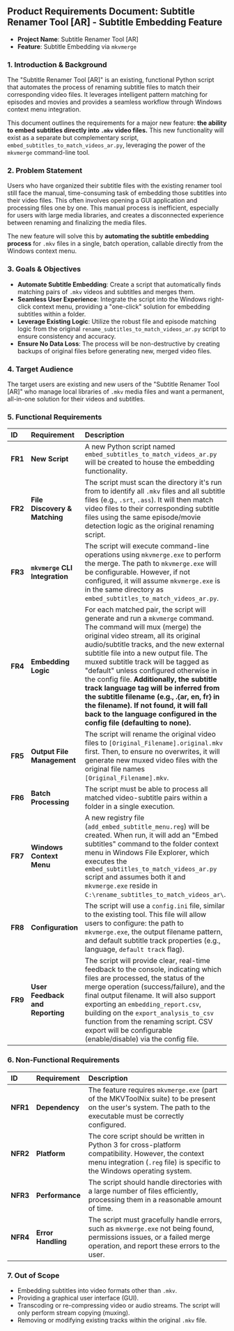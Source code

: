 ## Product Requirements Document: Subtitle Renamer Tool [AR] - Subtitle Embedding Feature

* **Project Name**: Subtitle Renamer Tool [AR]
* **Feature**: Subtitle Embedding via `mkvmerge`


### 1. Introduction \& Background

The "Subtitle Renamer Tool [AR]" is an existing, functional Python script that automates the process of renaming subtitle files to match their corresponding video files. It leverages intelligent pattern matching for episodes and movies and provides a seamless workflow through Windows context menu integration.

This document outlines the requirements for a major new feature: **the ability to embed subtitles directly into `.mkv` video files.** This new functionality will exist as a separate but complementary script, `embed_subtitles_to_match_videos_ar.py`, leveraging the power of the `mkvmerge` command-line tool.

### 2. Problem Statement

Users who have organized their subtitle files with the existing renamer tool still face the manual, time-consuming task of embedding those subtitles into their video files. This often involves opening a GUI application and processing files one by one. This manual process is inefficient, especially for users with large media libraries, and creates a disconnected experience between renaming and finalizing the media files.

The new feature will solve this by **automating the subtitle embedding process** for `.mkv` files in a single, batch operation, callable directly from the Windows context menu.
### 3. Goals \& Objectives

* **Automate Subtitle Embedding**: Create a script that automatically finds matching pairs of `.mkv` videos and subtitles and merges them.
* **Seamless User Experience**: Integrate the script into the Windows right-click context menu, providing a "one-click" solution for embedding subtitles within a folder.
* **Leverage Existing Logic**: Utilize the robust file and episode matching logic from the original `rename_subtitles_to_match_videos_ar.py` script to ensure consistency and accuracy.
* **Ensure No Data Loss**: The process will be non-destructive by creating backups of original files before generating new, merged video files.


### 4. Target Audience

The target users are existing and new users of the "Subtitle Renamer Tool [AR]" who manage local libraries of `.mkv` media files and want a permanent, all-in-one solution for their videos and subtitles.

### 5. Functional Requirements

| ID | Requirement | Description |
| :-- | :-- | :-- |
| **FR1** | **New Script** | A new Python script named `embed_subtitles_to_match_videos_ar.py` will be created to house the embedding functionality. |
| **FR2** | **File Discovery \& Matching** | The script must scan the directory it's run from to identify all `.mkv` files and all subtitle files (e.g., `.srt`, `.ass`). It will then match video files to their corresponding subtitle files using the same episode/movie detection logic as the original renaming script. |
| **FR3** | **`mkvmerge` CLI Integration** | The script will execute command-line operations using `mkvmerge.exe` to perform the merge. The path to `mkvmerge.exe` will be configurable. However, if not configured, it will assume `mkvmerge.exe` is in the same directory as `embed_subtitles_to_match_videos_ar.py`. |
| **FR4** | **Embedding Logic** | For each matched pair, the script will generate and run a `mkvmerge` command. The command will mux (merge) the original video stream, all its original audio/subtitle tracks, and the new external subtitle file into a new output file. The muxed subtitle track will be tagged as "default" unless configured otherwise in the config file. **Additionally, the subtitle track language tag will be inferred from the subtitle filename (e.g., .{ar, en, fr} in the filename). If not found, it will fall back to the language configured in the config file (defaulting to none).** |
| **FR5** | **Output File Management** | The script will rename the original video files to `[Original_Filename].original.mkv` first. Then, to ensure no overwrites, it will generate new muxed video files with the original file names `[Original_Filename].mkv`. |
| **FR6** | **Batch Processing** | The script must be able to process all matched video-subtitle pairs within a folder in a single execution. |
| **FR7** | **Windows Context Menu** | A new registry file (`add_embed_subtitle_menu.reg`) will be created. When run, it will add an "Embed subtitles" command to the folder context menu in Windows File Explorer, which executes the `embed_subtitles_to_match_videos_ar.py` script and assumes both it and `mkvmerge.exe` reside in `C:\rename_subtitles_to_match_videos_ar\`. |
| **FR8** | **Configuration** | The script will use a `config.ini` file, similar to the existing tool. This file will allow users to configure: the path to `mkvmerge.exe`, the output filename pattern, and default subtitle track properties (e.g., language, `default track` flag). |
| **FR9** | **User Feedback and Reporting** | The script will provide clear, real-time feedback to the console, indicating which files are processed, the status of the merge operation (success/failure), and the final output filename. It will also support exporting an `embedding_report.csv`, building on the `export_analysis_to_csv` function from the renaming script. CSV export will be configurable (enable/disable) via the config file. |

### 6. Non-Functional Requirements

| ID | Requirement | Description |
| :-- | :-- | :-- |
| **NFR1** | **Dependency** | The feature requires `mkvmerge.exe` (part of the MKVToolNix suite) to be present on the user's system. The path to the executable must be correctly configured. |
| **NFR2** | **Platform** | The core script should be written in Python 3 for cross-platform compatibility. However, the context menu integration (`.reg` file) is specific to the Windows operating system. |
| **NFR3** | **Performance** | The script should handle directories with a large number of files efficiently, processing them in a reasonable amount of time. |
| **NFR4** | **Error Handling** | The script must gracefully handle errors, such as `mkvmerge.exe` not being found, permissions issues, or a failed merge operation, and report these errors to the user. |

### 7. Out of Scope

* Embedding subtitles into video formats other than `.mkv`.
* Providing a graphical user interface (GUI).
* Transcoding or re-compressing video or audio streams. The script will only perform stream copying (muxing).
* Removing or modifying existing tracks within the original `.mkv` file.
